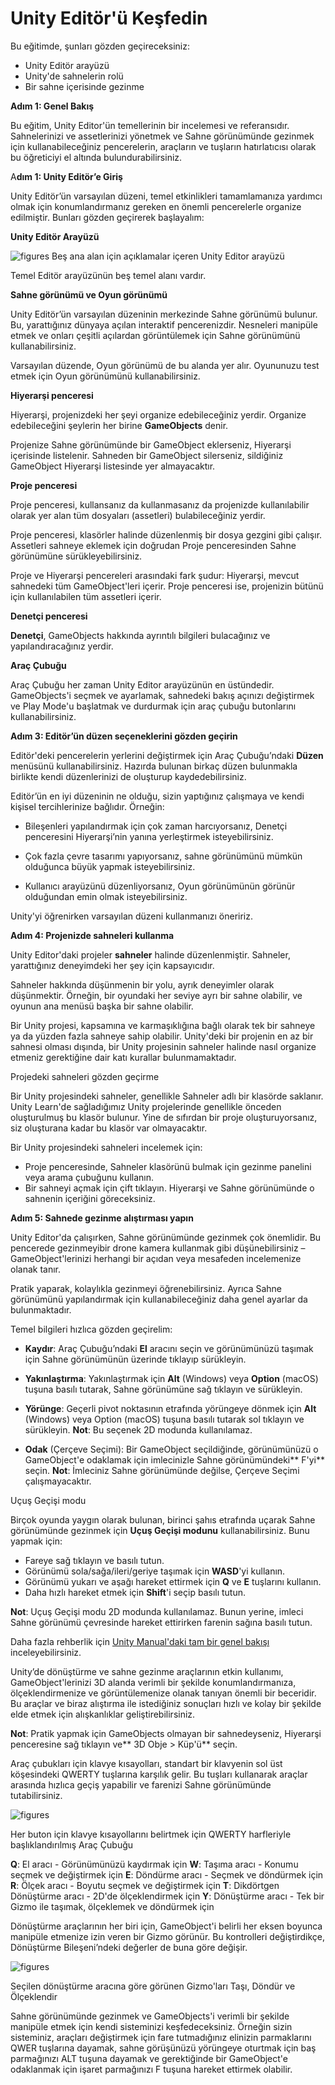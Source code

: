 # Unity Editör'ü Keşfedin

Bu eğitimde, şunları gözden geçireceksiniz:
- Unity Editör arayüzü
- Unity'de sahnelerin rolü
- Bir sahne içerisinde gezinme

**Adım 1: Genel Bakış**

Bu eğitim, Unity Editor'ün temellerinin bir incelemesi ve referansıdır. Sahnelerinizi ve assetlerinizi yönetmek ve Sahne görünümünde gezinmek için kullanabileceğiniz pencerelerin, araçların ve tuşların hatırlatıcısı olarak bu öğreticiyi el altında bulundurabilirsiniz.

A**dım 1: Unity Editör’e Giriş**

Unity Editör’ün varsayılan düzeni, temel etkinlikleri tamamlamanıza yardımcı olmak için konumlandırmanız gereken en önemli pencerelerle organize edilmiştir. Bunları gözden geçirerek başlayalım:

**Unity Editör Arayüzü**

![figures](https://raw.githubusercontent.com/Kodluyoruz/taskforce/main/unity-essentials/explore-the-unity-editor/figures/Foundations_CwU_1.5.3.0UnityEditorCallouts.png)
Beş ana alan için açıklamalar içeren Unity Editor arayüzü

Temel Editör arayüzünün beş temel alanı vardır.

 **Sahne görünümü ve Oyun görünümü**

Unity Editör’ün varsayılan düzeninin merkezinde Sahne görünümü bulunur. Bu, yarattığınız dünyaya açılan interaktif pencerenizdir. Nesneleri manipüle etmek ve onları çeşitli açılardan görüntülemek için Sahne görünümünü kullanabilirsiniz.

Varsayılan düzende, Oyun görünümü de bu alanda yer alır. Oyununuzu test etmek için Oyun görünümünü kullanabilirsiniz.

**Hiyerarşi penceresi**

Hiyerarşi, projenizdeki her şeyi organize edebileceğiniz yerdir. Organize edebileceğini şeylerin her birine **GameObjects** denir.

Projenize Sahne görünümünde bir GameObject eklerseniz, Hiyerarşi içerisinde listelenir. Sahneden bir GameObject silerseniz, sildiğiniz GameObject Hiyerarşi listesinde yer almayacaktır. 

**Proje penceresi**

Proje penceresi, kullansanız da kullanmasanız da projenizde kullanılabilir olarak yer alan tüm dosyaları (assetleri) bulabileceğiniz yerdir.

Proje penceresi, klasörler halinde düzenlenmiş bir dosya gezgini gibi çalışır. Assetleri sahneye eklemek için doğrudan Proje penceresinden Sahne görünümüne sürükleyebilirsiniz.

Proje ve Hiyerarşi pencereleri arasındaki fark şudur: Hiyerarşi, mevcut sahnedeki tüm GameObject'leri içerir. Proje penceresi ise, projenizin bütünü için kullanılabilen tüm assetleri içerir.

**Denetçi penceresi**

**Denetçi**, GameObjects hakkında ayrıntılı bilgileri bulacağınız ve yapılandıracağınız yerdir.

**Araç Çubuğu**

Araç Çubuğu her zaman Unity Editor arayüzünün en üstündedir. GameObjects'i seçmek ve ayarlamak, sahnedeki bakış açınızı değiştirmek ve Play Mode'u başlatmak ve durdurmak için araç çubuğu butonlarını kullanabilirsiniz.

**Adım 3: Editör’ün düzen seçeneklerini gözden geçirin**

Editör'deki pencerelerin yerlerini değiştirmek için Araç Çubuğu’ndaki **Düzen** menüsünü kullanabilirsiniz. Hazırda bulunan birkaç düzen bulunmakla birlikte kendi düzenlerinizi de oluşturup kaydedebilirsiniz.

Editör’ün en iyi düzeninin ne olduğu, sizin yaptığınız çalışmaya ve kendi kişisel tercihlerinize bağlıdır. Örneğin:

- Bileşenleri yapılandırmak için çok zaman harcıyorsanız, Denetçi penceresini Hiyerarşi’nin yanına yerleştirmek isteyebilirsiniz.

- Çok fazla çevre tasarımı yapıyorsanız, sahne görünümünü mümkün olduğunca büyük yapmak isteyebilirsiniz.

- Kullanıcı arayüzünü düzenliyorsanız, Oyun görünümünün görünür olduğundan emin olmak isteyebilirsiniz.

Unity'yi öğrenirken varsayılan düzeni kullanmanızı öneririz.

**Adım 4: Projenizde sahneleri kullanma**

Unity Editor'daki projeler **sahneler** halinde düzenlenmiştir. Sahneler, yarattığınız deneyimdeki her şey için kapsayıcıdır.

Sahneler hakkında düşünmenin bir yolu, ayrık deneyimler olarak düşünmektir. Örneğin, bir oyundaki her seviye ayrı bir sahne olabilir, ve oyunun ana menüsü başka bir sahne olabilir.

Bir Unity projesi, kapsamına ve karmaşıklığına bağlı olarak tek bir sahneye ya da yüzden fazla sahneye sahip olabilir. Unity'deki bir projenin en az bir sahnesi olması dışında, bir Unity projesinin sahneler halinde nasıl organize etmeniz gerektiğine dair katı kurallar bulunmamaktadır.

Projedeki sahneleri gözden geçirme

Bir Unity projesindeki sahneler, genellikle Sahneler adlı bir klasörde saklanır. Unity Learn'de sağladığımız Unity projelerinde genellikle önceden oluşturulmuş bu klasör bulunur. Yine de sıfırdan bir proje oluşturuyorsanız, siz oluşturana kadar bu klasör var olmayacaktır.

Bir Unity projesindeki sahneleri incelemek için:
- Proje penceresinde, Sahneler klasörünü bulmak için gezinme panelini veya arama çubuğunu kullanın.
- Bir sahneyi açmak için çift tıklayın. Hiyerarşi ve Sahne görünümünde o sahnenin içeriğini göreceksiniz.

**Adım 5: Sahnede gezinme alıştırması yapın**

Unity Editor'da çalışırken, Sahne görünümünde gezinmek çok önemlidir. Bu pencerede gezinmeyibir drone kamera kullanmak gibi düşünebilirsiniz – GameObject'lerinizi herhangi bir açıdan veya mesafeden incelemenize olanak tanır.

Pratik yaparak, kolaylıkla gezinmeyi öğrenebilirsiniz. Ayrıca Sahne görünümünü yapılandırmak için kullanabileceğiniz daha genel ayarlar da bulunmaktadır.

Temel bilgileri hızlıca gözden geçirelim:

- **Kaydır**: Araç Çubuğu’ndaki **El** aracını seçin ve görünümünüzü taşımak için Sahne görünümünün üzerinde tıklayıp sürükleyin.

- **Yakınlaştırma**: Yakınlaştırmak için **Alt** (Windows) veya **Option** (macOS) tuşuna basılı tutarak, Sahne görünümüne sağ tıklayın ve sürükleyin.

- **Yörünge**: Geçerli pivot noktasının etrafında yörüngeye dönmek için **Alt** (Windows) veya Option (macOS) tuşuna basılı tutarak sol tıklayın ve sürükleyin. **Not**: Bu seçenek 2D modunda kullanılamaz.

- **Odak** (Çerçeve Seçimi): Bir GameObject seçildiğinde, görünümünüzü o GameObject'e odaklamak için imlecinizle Sahne görünümündeki** F'yi** seçin. **Not**: İmleciniz Sahne görünümünde değilse, Çerçeve Seçimi çalışmayacaktır.

Uçuş Geçişi modu

Birçok oyunda yaygın olarak bulunan, birinci şahıs etrafında uçarak Sahne görünümünde gezinmek için **Uçuş Geçişi modunu** kullanabilirsiniz. Bunu yapmak için:

- Fareye sağ tıklayın ve basılı tutun.
- Görünümü sola/sağa/ileri/geriye taşımak için **WASD**'yi kullanın.
- Görünümü yukarı ve aşağı hareket ettirmek için **Q** ve **E** tuşlarını kullanın.
- Daha hızlı hareket etmek için **Shift**'i seçip basılı tutun.

**Not**: Uçuş Geçişi modu 2D modunda kullanılamaz. Bunun yerine, imleci Sahne görünümü çevresinde hareket ettirirken farenin sağına basılı tutun.

Daha fazla rehberlik için [Unity Manual'daki tam bir genel bakışı](https://docs.unity3d.com/Manual/SceneViewNavigation.html) inceleyebilirsiniz.

Unity’de dönüştürme ve sahne gezinme araçlarının etkin kullanımı, GameObject'lerinizi 3D alanda verimli bir şekilde konumlandırmanıza, ölçeklendirmenize ve görüntülemenize olanak tanıyan önemli bir beceridir. Bu araçlar ve biraz alıştırma ile istediğiniz sonuçları hızlı ve kolay bir şekilde elde etmek için alışkanlıklar geliştirebilirsiniz.

**Not**: Pratik yapmak için GameObjects olmayan bir sahnedeyseniz, Hiyerarşi penceresine sağ tıklayın ve** 3D Obje > Küp'ü** seçin.

Araç çubukları için klavye kısayolları, standart bir klavyenin sol üst köşesindeki QWERTY tuşlarına karşılık gelir. Bu tuşları kullanarak araçlar arasında hızlıca geçiş yapabilir ve farenizi Sahne görünümünde tutabilirsiniz.

![figures](https://github.com/Kodluyoruz/taskforce/blob/main/unity-essentials/explore-the-unity-editor/figures/B.2.1_img10.png?raw=true)

Her buton için klavye kısayollarını belirtmek için QWERTY harfleriyle başlıklandırılmış Araç Çubuğu

**Q**: El aracı - Görünümünüzü kaydırmak için
**W**: Taşıma aracı - Konumu seçmek ve değiştirmek için 
**E**: Döndürme aracı - Seçmek ve döndürmek için
**R**: Ölçek aracı - Boyutu seçmek ve değiştirmek için 
**T**: Dikdörtgen Dönüştürme aracı - 2D'de ölçeklendirmek için 
**Y**: Dönüştürme aracı - Tek bir Gizmo ile taşımak, ölçeklemek ve döndürmek için 

Dönüştürme araçlarının her biri için, GameObject'i belirli her eksen boyunca manipüle etmenize izin veren bir Gizmo görünür. Bu kontrolleri değiştirdikçe, Dönüştürme Bileşeni’ndeki değerler de buna göre değişir.

![figures](https://github.com/Kodluyoruz/taskforce/blob/main/unity-essentials/explore-the-unity-editor/figures/3.1.11.png?raw=true)

Seçilen dönüştürme aracına göre görünen Gizmo'ları Taşı, Döndür ve Ölçeklendir

Sahne görünümünde gezinmek ve GameObjects'i verimli bir şekilde manipüle etmek için kendi sisteminizi keşfedeceksiniz. Örneğin sizin sisteminiz, araçları değiştirmek için fare tutmadığınız elinizin parmaklarını QWER tuşlarına dayamak, sahne görüşünüzü yörüngeye oturtmak için baş parmağınızı ALT tuşuna dayamak ve gerektiğinde bir GameObject'e odaklanmak için işaret parmağınızı F tuşuna hareket ettirmek olabilir. 





